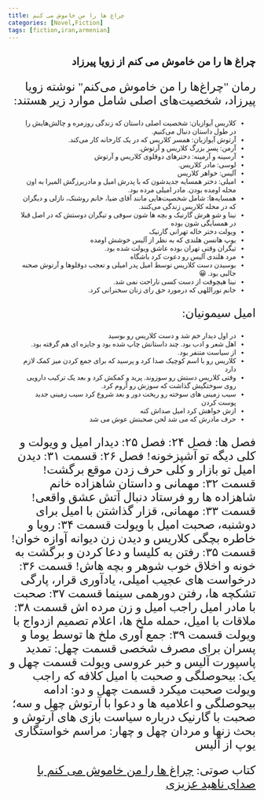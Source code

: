 ```yaml
---
title: چراغ ها را من خاموش می کنم
categories: [Novel,Fiction]
tags: [fiction,iran,armenian]
---
```


<style type="text/css"> 
@font-face { font-family: 'Roya'; src: url('../../roya.ttf'); } 
p { font-family: Roya; direction: rtl; font-size:24px; } 
ul {direction:rtl;font-family: Roya;}
h2 {direction:rtl;font-family: Roya;}
</style> 

## چراغ ها را من خاموش می کنم از زویا پیرزاد

رمان "چراغ‌ها را من خاموش می‌کنم" نوشته زویا پیرزاد، شخصیت‌های اصلی شامل موارد زیر هستند:

- کلاریس آیوازیان: شخصیت اصلی داستان که زندگی روزمره و چالش‌هایش را در طول داستان دنبال می‌کنیم.
- آرتوش آیوازیان: همسر کلاریس که در یک کارخانه کار می‌کند.
- آرمن: پسر بزرگ کلاریس و آرتوش.
- آرسینه و آرمینه: دخترهای دوقلوی کلاریس و آرتوش
- لوسی: مادر کلاریس.
- آلیس: خواهر کلاریس
- امیلی: دختر همسایه جدیدشون که با پدرش امیل و مادربرزگش المیرا به اون محله اومده بودن. مادر امیلی مرده بود.
- همسایه‌ها: شامل شخصیت‌هایی مانند آقای ضیا، خانم روشنک، نازلی و دیگران که در محله کلاریس زندگی می‌کنند.
- نینا و شو هرش گارنیک و بچه ها شون سوفی و تیگران دوستش که در اصل قبلا در همسایگی شون بوده
- ویولت دختر خاله تهرانی گارنیک
- یوپ هانسن هلندی که به نظر از آلیس خوشش اومده
- تیگران وقتی تهران بوده عاشق ویولت شده بود.
- مرد هلندی آلیس رو دعوت کرد باشگاه    
- بوسیدن دست کلاریس توسط امیل پدر امیلی و تعجب دوقلوها و آرتوش صحنه جالبی بود. :grinning:
- نینا هیچوقت از دست کسی ناراحت نمی شد.
- خانم نوراللهی که درمورد حق رای زنان سخنرانی کرد. 

امیل سیمونیان: 
- در اول دیدار خم شد و دست کلاریس رو بوسید
- اهل شعر و ادب بود. چند داستانش چاپ شده بود و جایزه ای هم گرفته بود.
- از سیاست متنفر بود.
- کلاریس رو با اسم کوچیک صدا کرد و پرسید که برای جمع کردن میز کمک لازم دارد
- وقتی کلاریس دستش رو سوزوند. پرید و کمکش کرد و بعد یک ترکیب دارویی روی سوختگیش گذاشت که سوزش رو آروم کرد.
- سیب زمینی های سوخته رو ریخت دور و بعد شروع کرد سیب زمینی جدید پوست کردن
- ازش خواهش کرد امیل صداش کنه
- حرف مادرش که می شد لحن صحبتش عوش می شد


فصل ها:
فصل ۲۴:
فصل ۲۵: دیدار امیل و ویولت و کلی دیگه تو آشپزخونه!
فصل ۲۶:
قسمت ۳۱: دیدن امیل تو بازار و کلی حرف زدن موقع برگشت!
قسمت ۳۲: مهمانی و داستان شاهزاده خانم شاهزاده ها رو فرستاد دنبال آتش عشق واقعی!
قسمت ۳۳:‌ مهمانی، قزار گذاشتن با امیل برای دوشنبه، صحبت امیل با ویولت
قسمت ۳۴:‌ رویا و خاطره بچگی کلاریس و دیدن زن دیوانه آوازه خوان!
قسمت ۳۵: رفتن به کلیسا و دعا کردن و برگشت به خونه و اخلاق خوب شوهر و بچه هاش!
قسمت ۳۶: درخواست های عجیب امیلی، یادآوری قرار، پارگی تشکچه ها، رفتن دورهمی سینما
قسمت ۳۷: صحبت با مادر امیل راجب امیل و زن مرده اش
قسمت ۳۸: ملاقات با امیل، حمله ملخ ها،‌ اعلام تصمیم ازدواج با ویولت
قسمت ۳۹: جمع آوری ملخ ها توسط یوما و پسران برای مصرف شخصی
قسمت چهل: تمدید پاسپورت آلیس و خبر عروسی ویولت
قسمت چهل و یک: بیحوصلگی و صحبت با امیل کلافه که راجب ویولت صحبت میکرد
قسمت چهل و دو: ادامه بیحوصلگی و اعلامیه ها و دعوا با آرتوش
چهل و سه؛ صحبت با گارنیک درباره سیاست بازی های آرتوش و بحث زنها و مردان
چهل و چهار: مراسم خواستگاری یوپ از آلیس

کتاب صوتی:
[چراغ ها را من خاموش می کنم با صدای ناهید عزیزی](https://www.youtube.com/playlist?list=PLXKXu_evJveenXAbAgLNFguEuybduBwOR)



